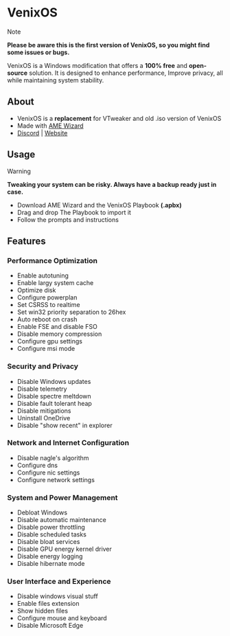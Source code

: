 # VenixOS
> [!NOTE]  
> **Please be aware this is the first version of VenixOS, so you might find some issues or bugs.**

VenixOS is a Windows modification that offers a **100% free** and **open-source** solution. It is designed to enhance performance, Improve privacy, all while maintaining system stability.</p>

## About
- VenixOS is a **replacement** for VTweaker and old .iso version of VenixOS
- Made with [AME Wizard](https://ameliorated.io/)
- [Discord](https://discord.gg/tweaks) | [Website](https://www.venix.pro/)

## Usage
> [!WARNING]  
> **Tweaking your system can be risky. Always have a backup ready just in case.**
- Download AME Wizard and the VenixOS Playbook <b>(.apbx)</b>
- Drag and drop The Playbook to import it
- Follow the prompts and instructions

## Features
### Performance Optimization

  - Enable autotuning
  - Enable largy system cache
  - Optimize disk
  - Configure powerplan
  - Set CSRSS to realtime
  - Set win32 priority separation to 26hex
  - Auto reboot on crash
  - Enable FSE and disable FSO
  - Disable memory compression
  - Configure gpu settings
  - Configure msi mode

### Security and Privacy

  - Disable Windows updates
  - Disable telemetry
  - Disable spectre meltdown
  - Disable fault tolerant heap
  - Disable mitigations
  - Uninstall OneDrive
  - Disable "show recent" in explorer

### Network and Internet Configuration

  - Disable nagle's algorithm
  - Configure dns
  - Configure nic settings
  - Configure network settings

### System and Power Management

  - Debloat Windows
  - Disable automatic maintenance
  - Disable power throttling
  - Disable scheduled tasks
  - Disable bloat services
  - Disable GPU energy kernel driver
  - Disable energy logging
  - Disable hibernate mode

### User Interface and Experience

  - Disable windows visual stuff
  - Enable files extension
  - Show hidden files
  - Configure mouse and keyboard
  - Disable Microsoft Edge
